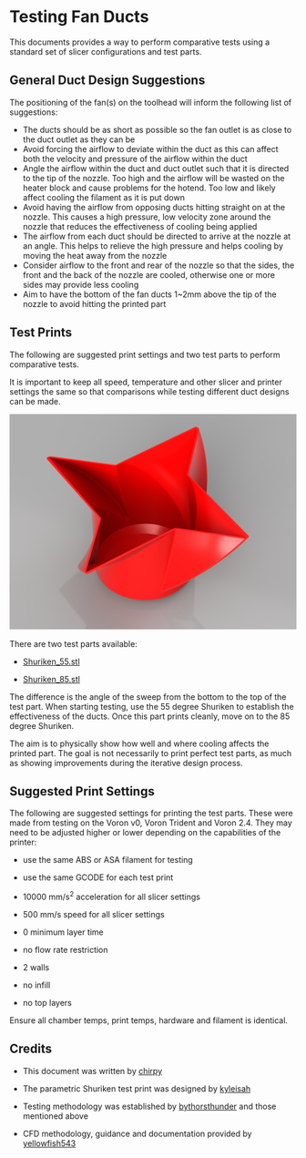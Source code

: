 # Testing Fan Ducts

This documents provides a way to perform comparative tests using a standard set of slicer configurations and test parts.

## General Duct Design Suggestions

The positioning of the fan(s) on the toolhead will inform the following list of suggestions:

- The ducts should be as short as possible so the fan outlet is as close to the duct outlet as they can be
- Avoid forcing the airflow to deviate within the duct as this can affect both the velocity and pressure of the airflow within the duct
- Angle the airflow within the duct and duct outlet such that it is directed to the tip of the nozzle. Too high and the airflow will be wasted on the heater block and cause problems for the hotend. Too low and likely affect cooling the filament as it is put down
- Avoid having the airflow from opposing ducts hitting straight on at the nozzle. This causes a high pressure, low velocity zone around the nozzle that reduces the effectiveness of cooling being applied
- The airflow from each duct should be directed to arrive at the nozzle at an angle. This helps to relieve the high pressure and helps cooling by moving the heat away from the nozzle
- Consider airflow to the front and rear of the nozzle so that the sides, the front and the back of the nozzle are cooled, otherwise one or more sides may provide less cooling
- Aim to have the bottom of the fan ducts 1~2mm above the tip of the nozzle to avoid hitting the printed part

## Test Prints

The following are suggested print settings and two test parts to perform comparative tests.

It is important to keep all speed, temperature and other slicer and printer settings the same so that comparisons while testing different duct designs can be made.

![](Shuriken.png)

There are two test parts available:

- [Shuriken_55.stl](Shuriken_55.stl)

- [Shuriken_85.stl](Shuriken_85.stl)

The difference is the angle of the sweep from the bottom to the top of the test part. When starting testing, use the 55 degree Shuriken to establish the effectiveness of the ducts. Once this part prints cleanly, move on to the 85 degree Shuriken.

The aim is to physically show how well and where cooling affects the printed part. The goal is not necessarily to print perfect test parts, as much as showing improvements during the iterative design process.

## Suggested Print Settings

The following are suggested settings for printing the test parts. These were made from testing on the Voron v0, Voron Trident and Voron 2.4. They may need to be adjusted higher or lower depending on the capabilities of the printer:

- use the same ABS or ASA filament for testing

- use the same GCODE for each test print

- 10000 mm/s$^2$ acceleration for all slicer settings

- 500 mm/s speed for all slicer settings

- 0 minimum layer time

- no flow rate restriction

- 2 walls

- no infill

- no top layers

Ensure all chamber temps, print temps, hardware and filament is identical.

## Credits

- This document was written by [chirpy](https://github.com/chirpy2605/voron)

- The parametric Shuriken test print was designed by [kyleisah](https://github.com/kyleisah)

- Testing methodology was established by [bythorsthunder](https://github.com/bythorsthunder) and those mentioned above

- CFD methodology, guidance and documentation provided by [yellowfish543](https://github.com/yellowfish543)
